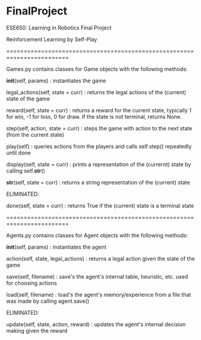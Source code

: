# FinalProject
ESE650: Learning in Robotics Final Project

Reinforcement Learning by Self-Play

========================================================================

Games.py contains classes for Game objects with the following methods:

__init__(self, params) : instantiates the game

legal_actions(self, state = curr) : returns the legal actions of the (current) state of the game

reward(self, state = curr) : returns a reward for the current state, typically 1 for win, -1 for loss, 0 for draw.  If the state is not terminal, returns None.

step(self, action, state = curr) : steps the game with action to the next state (from the current state)

play(self) : queries actions from the players and calls self.step() repeatedly until done

display(self, state = curr) : prints a representation of the (currernt) state by calling self.__str__()

__str__(self, state = curr) : returns a string representation of the (current) state

ELIMINATED:

done(self, state = curr) : returns True if the (current) state is a terminal state

========================================================================

Agents.py contains classes for Agent objects with the following methods:

__init__(self, params) : instantiates the agent

action(self, state, legal_actions) : returns a legal action given the state of the game

save(self, filename) : save's the agent's internal table, heuristic, etc. used for choosing actions

load(self, filename) : load's the agent's memory/experience from a file that was made by calling agent.save()

ELIMINATED:

update(self, state, action, reward) : updates the agent's internal decision making given the reward